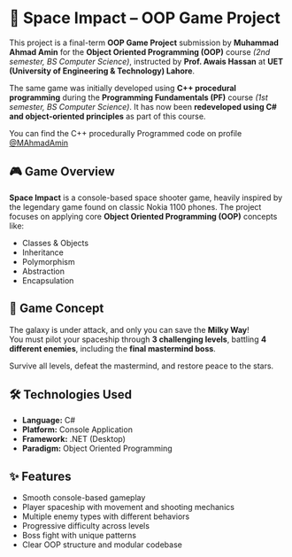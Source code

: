 # 🚀 Space Impact – OOP Game Project

This project is a final-term **OOP Game Project** submission by **Muhammad Ahmad Amin** for the **Object Oriented Programming (OOP)** course *(2nd semester, BS Computer Science)*, instructed by **Prof. Awais Hassan** at **UET (University of Engineering & Technology) Lahore**.

The same game was initially developed using **C++ procedural programming** during the **Programming Fundamentals (PF)** course *(1st semester, BS Computer Science)*. It has now been **redeveloped using C# and object-oriented principles** as part of this course.

You can find the C++ procedurally Programmed code on profile [@MAhmadAmin](https://github.com/MAhmadAmin)



## 🎮 Game Overview

**Space Impact** is a console-based space shooter game, heavily inspired by the legendary game found on classic Nokia 1100 phones. The project focuses on applying core **Object Oriented Programming (OOP)** concepts like:

- Classes & Objects  
- Inheritance  
- Polymorphism  
- Abstraction  
- Encapsulation  



## 🧠 Game Concept

The galaxy is under attack, and only you can save the **Milky Way**!  
You must pilot your spaceship through **3 challenging levels**, battling **4 different enemies**, including the **final mastermind boss**.

Survive all levels, defeat the mastermind, and restore peace to the stars.



## 🛠️ Technologies Used

- **Language:** C#  
- **Platform:** Console Application  
- **Framework:** .NET (Desktop)  
- **Paradigm:** Object Oriented Programming  



## ✨ Features

- Smooth console-based gameplay  
- Player spaceship with movement and shooting mechanics  
- Multiple enemy types with different behaviors  
- Progressive difficulty across levels  
- Boss fight with unique patterns  
- Clear OOP structure and modular codebase  
